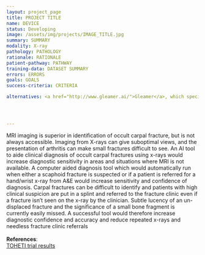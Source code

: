 ```yaml
---
layout: project_page
title: PROJECT TITLE
name: DEVICE
status: Developing
image: /assets/img/projects/IMAGE_TITLE.jpg
summary: SUMMARY
modality: X-ray
pathology: PATHOLOGY
rationale: RATIONALE
patient-pathway: PATHWAY
training-data: DATASET SUMMARY
errors: ERRORS
goals: GOALS
success-criteria: CRITERIA

alternatives: <a href="http://www.gleamer.ai/">Gleamer</a>, which specialise in trauma x-rays, has been considered for this purpose but was decided not suitable to solve this particular clinical problem. The decision was made to train an in-house algorithm instead.




---
```

MRI imaging is superior in identification of occult carpal fracture, but is not always accessible. Imaging from X-rays can give suboptimal views, and the presentation of arthritis can make small fractures difficult to see. An AI tool to aide clinical diagnosis of occult carpal fractures using x-rays would increase diagnostic sensitivity in areas and situations where MRI is not available. 
A computer aided diagnosis tool which would automatically run when either a scaphoid fracture is suspected or if a patient is referred for a hand/wrist x-ray from A&E would increase sensitivity and confidence of diagnosis. Carpal fractures can be difficult to identify and patients with high clinical suspicion are put in a splint and referred to the fracture clinic even if a fracture isn’t seen on the x-ray by the clinician. Subtle lucency of an un-displaced fracture and the significance of a small bone fragment is currently easily missed. A successful tool would therefore increase diagnostic confidence and accuracy and reduce repeated x-rays and needless fracture clinic referrals
<br>
<br>
<b>References</b>:<br> <a href="https://online.boneandjoint.org.uk/doi/full/10.1302/0301-620X.101B8.BJJ-2018-1590.R1"> TOHETI trial results </a>
